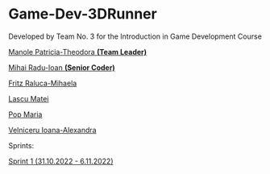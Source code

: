 # Game-Dev-3DRunner

Developed by Team No. 3 for the Introduction in Game Development Course

[Manole Patricia-Theodora **(Team Leader)**](https://github.com/PatriciaManole)

[Mihai Radu-Ioan **(Senior Coder)**](https://github.com/rimihai2001)

[Fritz Raluca-Mihaela](https://github.com/ralucafritz)

[Lascu Matei](https://github.com/MatLasc)

[Pop Maria](https://github.com/MariaPop24)

[Velniceru Ioana-Alexandra](https://github.com/ioana-velniceru)


Sprints:

[Sprint 1 (31.10.2022 - 6.11.2022)](https://github.com/rimihai2001/Game-Dev-3DRunner/tree/f0d52ef21b7580fc60947dc31c3be8ec410ec677)
